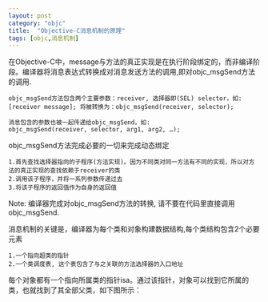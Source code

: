 ```yaml
---
layout: post
category: "objc"
title:  "Objective-C消息机制的原理"
tags: [objc,消息机制]
---
```

在Objective-C中，message与方法的真正实现是在执行阶段绑定的，而非编译阶段。编译器将消息表达式转换成对消息发送方法的调用,即对objc_msgSend方法的调用.
```
objc_msgSend方法包含两个主要参数：receiver, 选择器即(SEL) selector，如:  
[receiver message]; 将被转换为：objc_msgSend(receiver, selector);

消息包含的参数也被一起传递给objc_msgSend，如:
objc_msgSend(receiver, selector, arg1, arg2, …);
```
objc_msgSend方法完成必要的一切来完成动态绑定
```
1.首先查找选择器指向的子程序(方法实现)。因为不同类对同一方法有不同的实现，所以对方法的真正实现的查找依赖于receiver的类  
2.调用该子程序，并将一系列参数传递过去
3.将该子程序的返回值作为自身的返回值
```
Note: 编译器完成对objc_msgSend方法的转换, 请不要在代码里直接调用objc_msgSend.

消息机制的关键是，编译器为每个类和对象构建数据结构,每个类结构包含2个必要元素  
```
1.一个指向超类的指针
2.一个类调度表, 这个表包含了与之关联的方法选择器的入口地址
```
每个对象都有一个指向所属类的指针isa。通过该指针，对象可以找到它所属的类，也就找到了其全部父类，如下图所示：


